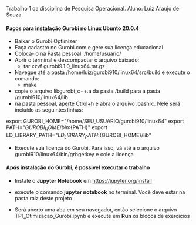 Trabalho 1 da disciplina de Pesquisa Operacional.
Aluno: Luiz Araujo de Souza

#### Paços para instalação Gurobi no Linux Ubunto 20.0.4
* Baixar o Gurobi Optimizer
* Faça cadastro no Gurobi.com e gere sua licença educacional
* Colocá-lo na Pasta pessoal: /home/usuario/
* Abrir o terminal e descompactar o arquivo baixado:
	* tar xzvf gurobi9.1.0_linux64.tar.gz 
* Navegue até a pasta /home/luiz/gurobi910/linux64/src/build e execute o comando: 
	* make
* copie o arquivo libgurobi_c++.a da pasta /build para a pasta /gurobi910/linux64/lib 
* na pasta pessoal, aperte Ctrol+h e abra o arquivo .bashrc. Nele será incluído as seguintes linhas:

export GUROBI_HOME="/home/SEU_USUARIO/gurobi910/linux64"
export PATH="${GUROBI_HOME}/bin:${PATH}"
export LD_LIBRARY_PATH="${LD_LIBRARY_PATH}:${GUROBI_HOME}/lib"

* Execute sua licença do Gurobi. Para isso, vá até a o arquivo gurobi910/linux64/bin/grbgetkey e cole a licença

#### Após instalação do Gurobi, é possivel executar o trabalho

* Instale o __Jupyter Notebook__ em https://jupyter.org/install

* execute o comando __jupyter notebook__ no terminal. Você deve estar na pasta raiz deste projeto

* Será aberto uma aba em seu navegador, então selecione o arquivo TP1_Otimizacao_Gurobi.ipynb e execute em __Run__ os blocos de exercícios


